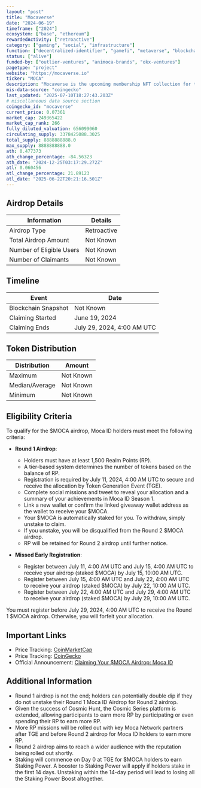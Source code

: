 ```yaml
---
layout: "post"
title: "Mocaverse"
date: "2024-06-19"
timeframe: ["2024"]
ecosystem: ["base", "ethereum"]
rewardedActivity: ["retroactive"]
category: ["gaming", "social", "infrastructure"]
function: ["decentralized-identifier", "gamefi", "metaverse", "blockchain"]
status: ["alive"]
funded-by: ["outlier-ventures", "animoca-brands", "okx-ventures"]
pagetype: "project"
website: "https://mocaverse.io"
ticker: "MOCA"
description: "Mocaverse is the upcoming membership NFT collection for the Animoca Brands ecosystem."
mis-data-source: "coingecko"
last_updated: "2025-07-10T18:27:43.203Z"
# miscellaneous data source section
coingecko_id: "mocaverse"
current_price: 0.07361
market_cap: 249365422
market_cap_rank: 266
fully_diluted_valuation: 656099060
circulating_supply: 3378425088.3025
total_supply: 8888888888.0
max_supply: 8888888888.0
ath: 0.477373
ath_change_percentage: -84.56323
ath_date: "2024-12-25T03:17:29.272Z"
atl: 0.060456
atl_change_percentage: 21.89123
atl_date: "2025-06-22T20:21:16.501Z"
---
```


## Airdrop Details

| Information              | Details     |
| ------------------------ | ----------- |
| Airdrop Type             | Retroactive |
| Total Airdrop Amount     | Not Known   |
| Number of Eligible Users | Not Known   |
| Number of Claimants      | Not Known   |

## Timeline

| Event               | Date                       |
| ------------------- | -------------------------- |
| Blockchain Snapshot | Not Known                  |
| Claiming Started    | June 19, 2024              |
| Claiming Ends       | July 29, 2024, 4:00 AM UTC |

## Token Distribution

| Distribution   | Amount    |
| -------------- | --------- |
| Maximum        | Not Known |
| Median/Average | Not Known |
| Minimum        | Not Known |

## Eligibility Criteria

To qualify for the $MOCA airdrop, Moca ID holders must meet the following criteria:

- **Round 1 Airdrop**:

  - Holders must have at least 1,500 Realm Points (RP).
  - A tier-based system determines the number of tokens based on the balance of RP.
  - Registration is required by July 11, 2024, 4:00 AM UTC to secure and receive the allocation by Token Generation Event (TGE).
  - Complete social missions and tweet to reveal your allocation and a summary of your achievements in Moca ID Season 1.
  - Link a new wallet or confirm the linked giveaway wallet address as the wallet to receive your $MOCA.
  - Your $MOCA is automatically staked for you. To withdraw, simply unstake to claim.
  - If you unstake, you will be disqualified from the Round 2 $MOCA airdrop.
  - RP will be retained for Round 2 airdrop until further notice.

- **Missed Early Registration**:
  - Register between July 11, 4:00 AM UTC and July 15, 4:00 AM UTC to receive your airdrop (staked $MOCA) by July 15, 10:00 AM UTC.
  - Register between July 15, 4:00 AM UTC and July 22, 4:00 AM UTC to receive your airdrop (staked $MOCA) by July 22, 10:00 AM UTC.
  - Register between July 22, 4:00 AM UTC and July 29, 4:00 AM UTC to receive your airdrop (staked $MOCA) by July 29, 10:00 AM UTC.

You must register before July 29, 2024, 4:00 AM UTC to receive the Round 1 $MOCA airdrop. Otherwise, you will forfeit your allocation.

## Important Links

- Price Tracking: [CoinMarketCap](https://coinmarketcap.com/currencies/moca)
- Price Tracking: [CoinGecko](https://www.coingecko.com/en/coins/moca)
- Official Announcement: [Claiming Your $MOCA Airdrop: Moca ID](https://medium.com/mocaverse/moca-id-airdrop-af8bd42ca8ee)

## Additional Information

- Round 1 airdrop is not the end; holders can potentially double dip if they do not unstake their Round 1 Moca ID Airdrop for Round 2 airdrop.
- Given the success of Cosmic Hunt, the Cosmic Series platform is extended, allowing participants to earn more RP by participating or even spending their RP to earn more RP.
- More RP missions will be rolled out with key Moca Network partners after TGE and before Round 2 airdrop for Moca ID holders to earn more RP.
- Round 2 airdrop aims to reach a wider audience with the reputation being rolled out shortly.
- Staking will commence on Day 0 at TGE for $MOCA holders to earn Staking Power. A booster to Staking Power will apply if holders stake in the first 14 days. Unstaking within the 14-day period will lead to losing all the Staking Power Boost altogether.